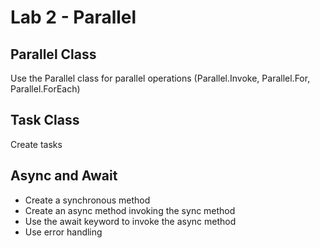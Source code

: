 # Lab 2 - Parallel

## Parallel Class

Use the Parallel class for parallel operations (Parallel.Invoke, Parallel.For, Parallel.ForEach)

## Task Class

Create tasks

## Async and Await

* Create a synchronous method
* Create an async method invoking the sync method
* Use the await keyword to invoke the async method
* Use error handling
